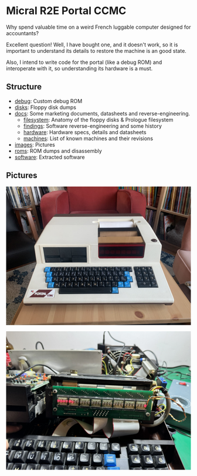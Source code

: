 # Micral R2E Portal CCMC

Why spend valuable time on a weird French luggable computer designed for accountants?

Excellent question! Well, I have bought one, and it doesn't work, so it is important to understand its details to restore the machine is an good state.

Also, I intend to write code for the portal (like a debug ROM) and interoperate with it, so understanding its hardware is a must.

## Structure

* [debug](debug): Custom debug ROM
* [disks](disks): Floppy disk dumps
* [docs](docs): Some marketing documents, datasheets and reverse-engineering.
  * [filesystem](docs/filesystem.md): Anatomy of the floppy disks & Prologue filesystem
  * [findings](docs/findings.md): Software reverse-engineering and some history
  * [hardware](docs/hardware.md): Hardware specs, details and datasheets
  * [machines](docs/machines.md): List of known machines and their revisions
* [images](images): Pictures
* [roms](roms): ROM dumps and disassembly
* [software](software): Extracted software

## Pictures

![The Portal](images/portal.jpg)

![After re-cap and a custom ROM](images/boot1.jpg)
